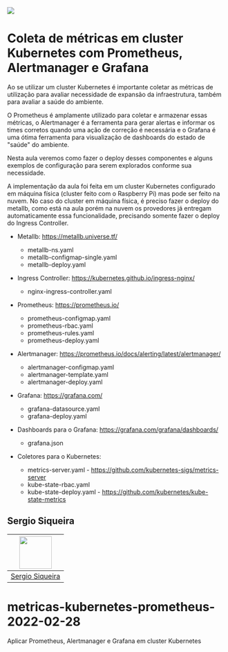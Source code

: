 <img src="https://storage.googleapis.com/golden-wind/experts-club/capa-github.svg" />

# Coleta de métricas em cluster Kubernetes com Prometheus, Alertmanager e Grafana

Ao se utilizar um cluster Kubernetes é importante coletar as métricas de utilização para avaliar necessidade de expansão da infraestrutura, também para avaliar a saúde do ambiente.

O Prometheus é amplamente utilizado para coletar e armazenar essas métricas, o Alertmanager é a ferramenta para gerar alertas e informar os times corretos quando uma ação de correção é necessária e o Grafana é uma ótima ferramenta para visualização de dashboards do estado de "saúde" do ambiente.

Nesta aula veremos como fazer o deploy desses componentes e alguns exemplos de configuração para serem explorados conforme sua necessidade.

A implementação da aula foi feita em um cluster Kubernetes configurado em máquina física (cluster feito com o Raspberry Pi) mas pode ser feito na nuvem. No caso do cluster em máquina física, é preciso fazer o deploy do metallb, como está na aula porém na nuvem os provedores já entregam automaticamente essa funcionalidade, precisando somente fazer o deploy do Ingress Controller.
  - Metallb: https://metallb.universe.tf/
    - metallb-ns.yaml
    - metallb-configmap-single.yaml
    - metallb-deploy.yaml

  - Ingress Controller: https://kubernetes.github.io/ingress-nginx/
    - nginx-ingress-controller.yaml

  - Prometheus: https://prometheus.io/
    - prometheus-configmap.yaml
    - prometheus-rbac.yaml
    - prometheus-rules.yaml
    - prometheus-deploy.yaml

  - Alertmanager: https://prometheus.io/docs/alerting/latest/alertmanager/
    - alertmanager-configmap.yaml
    - alertmanager-template.yaml
    - alertmanager-deploy.yaml

  - Grafana: https://grafana.com/
    - grafana-datasource.yaml
    - grafana-deploy.yaml

  - Dashboards para o Grafana: https://grafana.com/grafana/dashboards/
    - grafana.json

  - Coletores para o Kubernetes:
    - metrics-server.yaml - https://github.com/kubernetes-sigs/metrics-server
    - kube-state-rbac.yaml
    - kube-state-deploy.yaml - https://github.com/kubernetes/kube-state-metrics


## Sergio Siqueira

| [<img src="https://avatars.githubusercontent.com/u/5666390?v=4" width="75px;"/>](https://github.com/snsergio) |
| :-: |
|[Sergio Siqueira](https://github.com/snsergio)|

# metricas-kubernetes-prometheus-2022-02-28
Aplicar Prometheus, Alertmanager e Grafana em cluster Kubernetes
